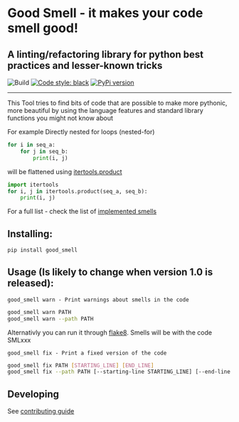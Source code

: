 # Good Smell - it makes your code smell good! 
A linting/refactoring library for python best practices and lesser-known tricks  
---
![Build](https://github.com/tadaboody/good_smell/workflows/Python%20package/badge.svg)
[![Code style: black](https://img.shields.io/badge/code%20style-black-000000.svg)](https://github.com/ambv/black)
[![PyPi version](https://pypip.in/v/good_smell/badge.png)](https://pypi.org/project/good-smell/)

---

This Tool tries to find bits of code that are possible to make more pythonic, more beautiful by using the language features and standard library functions you might not know about

For example
Directly nested for loops (nested-for)
```py
for i in seq_a:
    for j in seq_b:
        print(i, j)
```
will be flattened using [itertools.product](https://docs.python.org/3/library/itertools.html#itertools.product)
```py
import itertools
for i, j in itertools.product(seq_a, seq_b):
    print(i, j)
```
For a full list - check the list of [implemented smells](docs/smell_list.md)
## Installing:
```sh
pip install good_smell 
```
## Usage (Is likely to change when version 1.0 is released):
``
good_smell warn - Print warnings about smells in the code
``
```sh
good_smell warn PATH
good_smell warn --path PATH
```
Alternativly you can run it through [flake8](http://flake8.pycqa.org/en/latest/). Smells will be with the code SMLxxx  

``good_smell fix - Print a fixed version of the code``
```sh
good_smell fix PATH [STARTING_LINE] [END_LINE]
good_smell fix --path PATH [--starting-line STARTING_LINE] [--end-line END_LINE]
```

## Developing
See [contributing guide](CONTRIBUTING)
